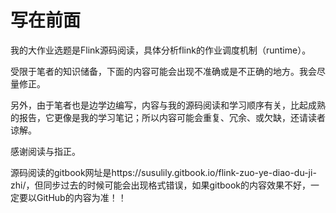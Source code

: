 # 写在前面

我的大作业选题是Flink源码阅读，具体分析flink的作业调度机制（runtime）。

受限于笔者的知识储备，下面的内容可能会出现不准确或是不正确的地方。我会尽量修正。

另外，由于笔者也是边学边编写，内容与我的源码阅读和学习顺序有关，比起成熟的报告，它更像是我的学习笔记；所以内容可能会重复、冗余、或欠缺，还请读者谅解。

感谢阅读与指正。

源码阅读的gitbook网址是https://susulily.gitbook.io/flink-zuo-ye-diao-du-ji-zhi/，但同步过去的时候可能会出现格式错误，如果gitbook的内容效果不好，一定要以GitHub的内容为准！！
